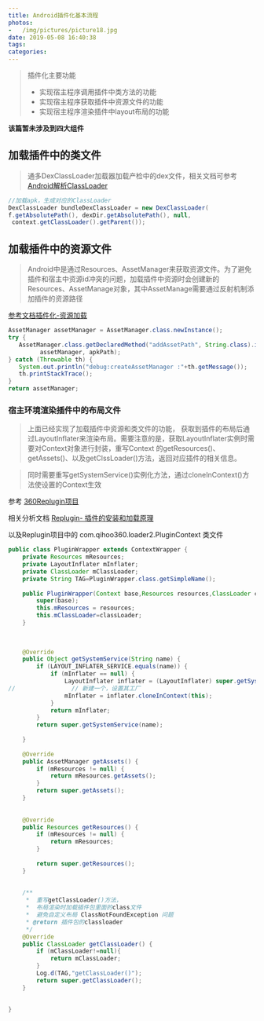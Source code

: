 ```yaml
---
title: Android插件化基本流程
photos:
-   /img/pictures/picture18.jpg 
date: 2019-05-08 16:40:38
tags:
categories:
---
```


> 插件化主要功能
>* 实现宿主程序调用插件中类方法的功能
>* 实现宿主程序获取插件中资源文件的功能
>* 实现宿主程序渲染插件中layout布局的功能

**该篇暂未涉及到四大组件**

<!--more-->

## 加载插件中的类文件

> 通多DexClassLoader加载器加载产检中的dex文件，相关文档可参考 [Android解析ClassLoader](http://liuwangshu.cn/application/classloader/2-android-classloader.html)

```java
//加载apk，生成对应的ClassLoader
DexClassLoader bundleDexClassLoader = new DexClassLoader(
f.getAbsolutePath(), dexDir.getAbsolutePath(), null,
 context.getClassLoader().getParent());
```

## 加载插件中的资源文件

> Android中是通过Resources、AssetManager来获取资源文件。为了避免插件和宿主中资源id冲突的问题，加载插件中资源时会创建新的Resources、AssetManage对象，其中AssetManage需要通过反射机制添加插件的资源路径

[参考文档插件化-资源加载 ](https://www.jianshu.com/p/96d5b83ca26c)

```java
AssetManager assetManager = AssetManager.class.newInstance();
try {
   AssetManager.class.getDeclaredMethod("addAssetPath", String.class).invoke(
         assetManager, apkPath);
} catch (Throwable th) {
   System.out.println("debug:createAssetManager :"+th.getMessage());
   th.printStackTrace();
}
return assetManager;

```

### 宿主环境渲染插件中的布局文件

> 上面已经实现了加载插件中资源和类文件的功能， 获取到插件的布局后通过LayoutInflater来渲染布局。需要注意的是，获取LayoutInflater实例时需要对Context对象进行封装，重写Context 的getResources()、getAssets()、以及getClssLoader()方法，返回对应插件的相关信息。

>同时需要重写getSystemService()实例化方法，通过cloneInContext()方法使设置的Context生效

参考 [360Replugin项目](https://github.com/Qihoo360/RePlugin/wiki)

相关分析文档 [Replugin- 插件的安装和加载原理](https://blog.csdn.net/yulong0809/article/details/78428247)

以及Replugin项目中的 com.qihoo360.loader2.PluginContext 类文件

```java
public class PluginWrapper extends ContextWrapper {
    private Resources mResources;
    private LayoutInflater mInflater;
    private ClassLoader mClassLoader;
    private String TAG=PluginWrapper.class.getSimpleName();
 
    public PluginWrapper(Context base,Resources resources,ClassLoader classLoader) {
        super(base);
        this.mResources = resources;
        this.mClassLoader=classLoader;
    }
 
 
 
    @Override
    public Object getSystemService(String name) {
        if (LAYOUT_INFLATER_SERVICE.equals(name)) {
            if (mInflater == null) {
                LayoutInflater inflater = (LayoutInflater) super.getSystemService(name);
//                // 新建一个，设置其工厂
                mInflater = inflater.cloneInContext(this);
            }
            return mInflater;
        }
        return super.getSystemService(name);
 
    }
 
    @Override
    public AssetManager getAssets() {
        if (mResources != null) {
            return mResources.getAssets();
        }
        return super.getAssets();
    }
 
 
    @Override
    public Resources getResources() {
        if (mResources != null) {
            return mResources;
        }
 
        return super.getResources();
    }
 
 
    /**
     *  重写getClassLoader()方法，
     *  布局渲染时加载插件包里面的class文件
     *  避免自定义布局 ClassNotFoundException 问题
     * @return 插件包的classloader
     */
    @Override
    public ClassLoader getClassLoader() {
        if (mClassLoader!=null){
            return mClassLoader;
        }
        Log.d(TAG,"getClassLoader()");
        return super.getClassLoader();
    }
 
 
}


```